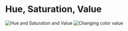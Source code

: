 # Hue, Saturation, Value
![Hue and Saturation and Value](color-wheel.jpg)
![Changing color value](colortheory.png)

